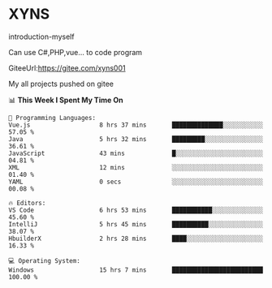 # XYNS
introduction-myself

Can use C#,PHP,vue... to code program

GiteeUrl:https://gitee.com/xyns001

My all projects pushed on gitee

<!--START_SECTION:waka-->
📊 **This Week I Spent My Time On** 

```text
💬 Programming Languages: 
Vue.js                   8 hrs 37 mins       ██████████████░░░░░░░░░░░   57.05 % 
Java                     5 hrs 32 mins       █████████░░░░░░░░░░░░░░░░   36.61 % 
JavaScript               43 mins             █░░░░░░░░░░░░░░░░░░░░░░░░   04.81 % 
XML                      12 mins             ░░░░░░░░░░░░░░░░░░░░░░░░░   01.40 % 
YAML                     0 secs              ░░░░░░░░░░░░░░░░░░░░░░░░░   00.08 % 

🔥 Editors: 
VS Code                  6 hrs 53 mins       ███████████░░░░░░░░░░░░░░   45.60 % 
IntelliJ                 5 hrs 45 mins       ██████████░░░░░░░░░░░░░░░   38.07 % 
HbuilderX                2 hrs 28 mins       ████░░░░░░░░░░░░░░░░░░░░░   16.33 % 

💻 Operating System: 
Windows                  15 hrs 7 mins       █████████████████████████   100.00 % 
```


<!--END_SECTION:waka-->
